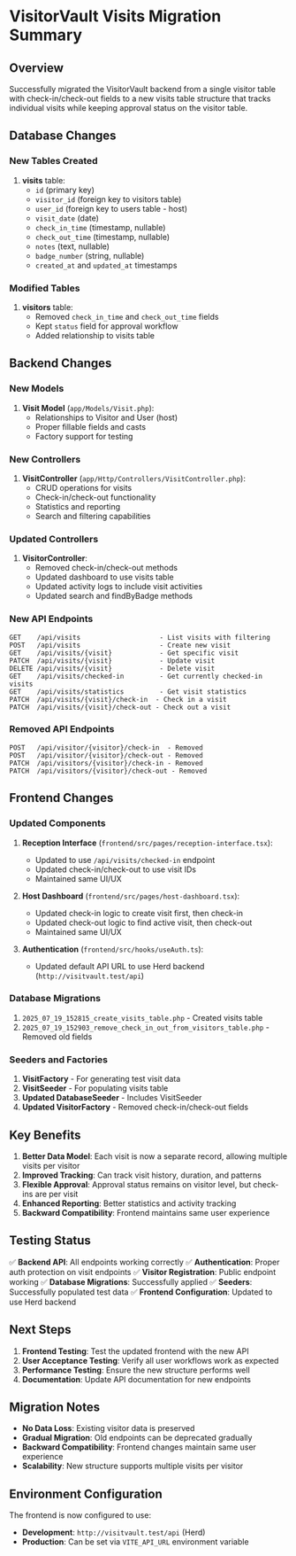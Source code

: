# VisitorVault Visits Migration Summary

## Overview
Successfully migrated the VisitorVault backend from a single visitor table with check-in/check-out fields to a new visits table structure that tracks individual visits while keeping approval status on the visitor table.

## Database Changes

### New Tables Created
1. **visits** table:
   - `id` (primary key)
   - `visitor_id` (foreign key to visitors table)
   - `user_id` (foreign key to users table - host)
   - `visit_date` (date)
   - `check_in_time` (timestamp, nullable)
   - `check_out_time` (timestamp, nullable)
   - `notes` (text, nullable)
   - `badge_number` (string, nullable)
   - `created_at` and `updated_at` timestamps

### Modified Tables
1. **visitors** table:
   - Removed `check_in_time` and `check_out_time` fields
   - Kept `status` field for approval workflow
   - Added relationship to visits table

## Backend Changes

### New Models
1. **Visit Model** (`app/Models/Visit.php`):
   - Relationships to Visitor and User (host)
   - Proper fillable fields and casts
   - Factory support for testing

### New Controllers
1. **VisitController** (`app/Http/Controllers/VisitController.php`):
   - CRUD operations for visits
   - Check-in/check-out functionality
   - Statistics and reporting
   - Search and filtering capabilities

### Updated Controllers
1. **VisitorController**:
   - Removed check-in/check-out methods
   - Updated dashboard to use visits table
   - Updated activity logs to include visit activities
   - Updated search and findByBadge methods

### New API Endpoints
```
GET    /api/visits                    - List visits with filtering
POST   /api/visits                    - Create new visit
GET    /api/visits/{visit}            - Get specific visit
PATCH  /api/visits/{visit}            - Update visit
DELETE /api/visits/{visit}            - Delete visit
GET    /api/visits/checked-in         - Get currently checked-in visits
GET    /api/visits/statistics         - Get visit statistics
PATCH  /api/visits/{visit}/check-in  - Check in a visit
PATCH  /api/visits/{visit}/check-out - Check out a visit
```

### Removed API Endpoints
```
POST   /api/visitor/{visitor}/check-in  - Removed
POST   /api/visitor/{visitor}/check-out - Removed
PATCH  /api/visitors/{visitor}/check-in - Removed
PATCH  /api/visitors/{visitor}/check-out - Removed
```

## Frontend Changes

### Updated Components
1. **Reception Interface** (`frontend/src/pages/reception-interface.tsx`):
   - Updated to use `/api/visits/checked-in` endpoint
   - Updated check-in/check-out to use visit IDs
   - Maintained same UI/UX

2. **Host Dashboard** (`frontend/src/pages/host-dashboard.tsx`):
   - Updated check-in logic to create visit first, then check-in
   - Updated check-out logic to find active visit, then check-out
   - Maintained same UI/UX

3. **Authentication** (`frontend/src/hooks/useAuth.ts`):
   - Updated default API URL to use Herd backend (`http://visitvault.test/api`)

### Database Migrations
1. `2025_07_19_152815_create_visits_table.php` - Created visits table
2. `2025_07_19_152903_remove_check_in_out_from_visitors_table.php` - Removed old fields

### Seeders and Factories
1. **VisitFactory** - For generating test visit data
2. **VisitSeeder** - For populating visits table
3. **Updated DatabaseSeeder** - Includes VisitSeeder
4. **Updated VisitorFactory** - Removed check-in/check-out fields

## Key Benefits

1. **Better Data Model**: Each visit is now a separate record, allowing multiple visits per visitor
2. **Improved Tracking**: Can track visit history, duration, and patterns
3. **Flexible Approval**: Approval status remains on visitor level, but check-ins are per visit
4. **Enhanced Reporting**: Better statistics and activity tracking
5. **Backward Compatibility**: Frontend maintains same user experience

## Testing Status

✅ **Backend API**: All endpoints working correctly
✅ **Authentication**: Proper auth protection on visit endpoints
✅ **Visitor Registration**: Public endpoint working
✅ **Database Migrations**: Successfully applied
✅ **Seeders**: Successfully populated test data
✅ **Frontend Configuration**: Updated to use Herd backend

## Next Steps

1. **Frontend Testing**: Test the updated frontend with the new API
2. **User Acceptance Testing**: Verify all user workflows work as expected
3. **Performance Testing**: Ensure the new structure performs well
4. **Documentation**: Update API documentation for new endpoints

## Migration Notes

- **No Data Loss**: Existing visitor data is preserved
- **Gradual Migration**: Old endpoints can be deprecated gradually
- **Backward Compatibility**: Frontend changes maintain same user experience
- **Scalability**: New structure supports multiple visits per visitor

## Environment Configuration

The frontend is now configured to use:
- **Development**: `http://visitvault.test/api` (Herd)
- **Production**: Can be set via `VITE_API_URL` environment variable 